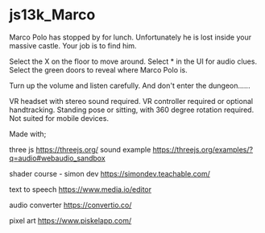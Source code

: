 # js13k_Marco

Marco Polo has stopped by for lunch.
Unfortunately he is lost inside your massive castle.
Your job is to find him.

Select the X on the floor to move around.
Select * in the UI for audio clues.
Select the green doors to reveal where Marco Polo is. 

Turn up the volume and listen carefully.
And don't enter the dungeon......

VR headset with stereo sound required.  VR controller required or optional handtracking.
Standing pose or sitting, with 360 degree rotation required. Not suited for mobile devices.

Made with;


three js
https://threejs.org/
sound example
https://threejs.org/examples/?q=audio#webaudio_sandbox

shader course - simon dev
https://simondev.teachable.com/

text to speech
https://www.media.io/editor

audio converter
https://convertio.co/

pixel art
https://www.piskelapp.com/
